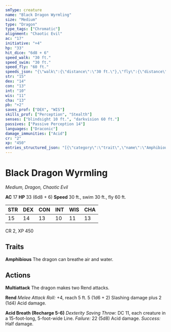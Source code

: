 ```yaml
---
smType: creature
name: "Black Dragon Wyrmling"
size: "Medium"
type: "Dragon"
type_tags: ["Chromatic"]
alignment: "Chaotic Evil"
ac: "17"
initiative: "+4"
hp: "33"
hit_dice: "6d8 + 6"
speed_walk: "30 ft."
speed_swim: "30 ft."
speed_fly: "60 ft."
speeds_json: "{\"walk\":{\"distance\":\"30 ft.\"},\"fly\":{\"distance\":\"60 ft.\"},\"swim\":{\"distance\":\"30 ft.\"}}"
str: "15"
dex: "14"
con: "13"
int: "10"
wis: "11"
cha: "13"
pb: "+2"
saves_prof: ["DEX", "WIS"]
skills_prof: ["Perception", "Stealth"]
senses: ["blindsight 10 ft.", "darkvision 60 ft."]
passives: ["Passive Perception 14"]
languages: ["Draconic"]
damage_immunities: ["Acid"]
cr: "2"
xp: "450"
entries_structured_json: "[{\"category\":\"trait\",\"name\":\"Amphibious\",\"text\":\"The dragon can breathe air and water.\"},{\"category\":\"action\",\"name\":\"Multiattack\",\"text\":\"The dragon makes two Rend attacks.\"},{\"category\":\"action\",\"name\":\"Rend\",\"text\":\"*Melee Attack Roll:* +4, reach 5 ft. 5 (1d6 + 2) Slashing damage plus 2 (1d4) Acid damage.\",\"kind\":\"Melee Attack Roll\",\"to_hit\":\"+4\",\"range\":\"5 ft\",\"damage\":\"5 (1d6 + 2) Slashing\"},{\"category\":\"action\",\"name\":\"Acid Breath\",\"recharge\":\"Recharge 5-6\",\"text\":\"*Dexterity Saving Throw*: DC 11, each creature in a 15-foot-long, 5-foot-wide Line. *Failure:*  22 (5d8) Acid damage. *Success:*  Half damage.\",\"target\":\"each creature in a 15-foot-long, 5-foot-wide Line\",\"damage\":\"22 (5d8) Acid\",\"save_ability\":\"DEX\",\"save_dc\":11,\"save_effect\":\"Half damage\"}]"
---
```


# Black Dragon Wyrmling
*Medium, Dragon, Chaotic Evil*

**AC** 17
**HP** 33 (6d8 + 6)
**Speed** 30 ft., swim 30 ft., fly 60 ft.

| STR | DEX | CON | INT | WIS | CHA |
| --- | --- | --- | --- | --- | --- |
| 15 | 14 | 13 | 10 | 11 | 13 |

CR 2, XP 450

## Traits

**Amphibious**
The dragon can breathe air and water.

## Actions

**Multiattack**
The dragon makes two Rend attacks.

**Rend**
*Melee Attack Roll:* +4, reach 5 ft. 5 (1d6 + 2) Slashing damage plus 2 (1d4) Acid damage.

**Acid Breath (Recharge 5-6)**
*Dexterity Saving Throw*: DC 11, each creature in a 15-foot-long, 5-foot-wide Line. *Failure:*  22 (5d8) Acid damage. *Success:*  Half damage.
